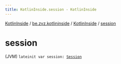 ```yaml
---
title: KotlinInside.session - KotlinInside
---
```


[KotlinInside](../../index.html) / [be.zvz.kotlininside](../index.html) / [KotlinInside](index.html) / [session](./session.html)

# session

(JVM) `lateinit var session: `[`Session`](../../be.zvz.kotlininside.session/-session/index.html)